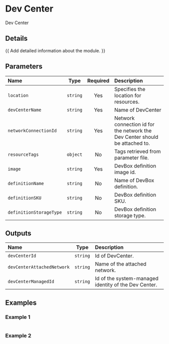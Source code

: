 # Dev Center

Dev Center

## Details

{{ Add detailed information about the module. }}

## Parameters

| Name                    | Type     | Required | Description                                                                 |
| :---------------------- | :------: | :------: | :-------------------------------------------------------------------------- |
| `location`              | `string` | Yes      | Specifies the location for resources.                                       |
| `devCenterName`         | `string` | Yes      | Name of DevCenter                                                           |
| `networkConnectionId`   | `string` | Yes      | Network connection id for the network the Dev Center should be attached to. |
| `resourceTags`          | `object` | No       | Tags retrieved from parameter file.                                         |
| `image`                 | `string` | Yes      | DevBox definition image id.                                                 |
| `definitionName`        | `string` | No       | Name of DevBox definition.                                                  |
| `definitionSKU`         | `string` | No       | DevBox definition SKU.                                                      |
| `definitionStorageType` | `string` | No       | DevBox definition storage type.                                             |

## Outputs

| Name                       | Type     | Description                                          |
| :------------------------- | :------: | :--------------------------------------------------- |
| `devCenterId`              | `string` | Id of DevCenter.                                     |
| `devCenterAttachedNetwork` | `string` | Name of the attached network.                        |
| `devCenterManagedId`       | `string` | Id of the system-managed identity of the Dev Center. |

## Examples

### Example 1

```bicep
```

### Example 2

```bicep
```